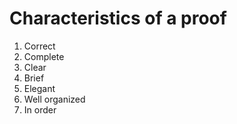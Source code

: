 # Characteristics of a proof
1. Correct
1. Complete
1. Clear
1. Brief
1. Elegant
1. Well organized
1. In order
